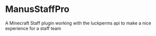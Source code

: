 # ManusStaffPro
A Minecraft Staff plugin working with the luckperms api to make a nice experience for a staff team
